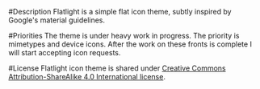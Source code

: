 #Description
Flatlight is a simple flat icon theme, subtly inspired by Google's material guidelines.

#Priorities
The theme is under heavy work in progress. The priority is mimetypes and device icons. After the work on these fronts is complete I will start accepting icon requests.

#License
Flatlight icon theme is shared under [Creative Commons Attribution-ShareAlike 4.0 International license](http://creativecommons.org/licenses/by-sa/4.0/).
